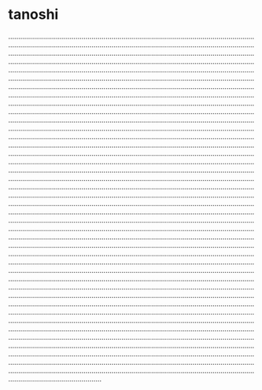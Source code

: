 # tanoshi

...........................................................................................................................................................................................................................................................................................................................................................................................................................................................................................................................................................................................................................................................................................................................................................................................................................................................................................................................................................................................................................................................................................................................................................................................................................................................................................................................................................................................................................................................................................................................................................................................................................................................................................................................................................................................................................................................................................................................................................................................................................................................................................................................................................................................................................................................................................................................................................................................................................................................................................................................................................................................................................................................................................................................................................................................................................................................................................................................................................................................................................................................................................................................................................................................................................................................................................................................................................................................................................................................................................................................................................................................................................................................................................................................................................................................................................................................................................................................................................................................................................................................................................................................................................................................................................................................................................................................................................................................................................................................................................................................................................................................................................................................................................................................................................................................................................................................................................................................................................................................................................................................................................................................................................................................................................................................................................................................................